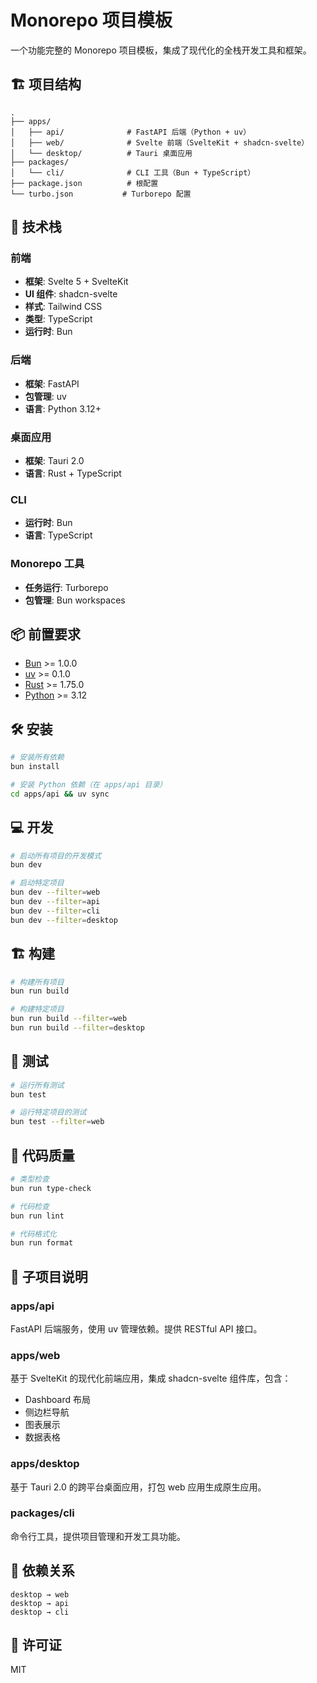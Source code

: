 # Monorepo 项目模板

一个功能完整的 Monorepo 项目模板，集成了现代化的全栈开发工具和框架。

## 🏗️ 项目结构

```
.
├── apps/
│   ├── api/              # FastAPI 后端（Python + uv）
│   ├── web/              # Svelte 前端（SvelteKit + shadcn-svelte）
│   └── desktop/          # Tauri 桌面应用
├── packages/
│   └── cli/              # CLI 工具（Bun + TypeScript）
├── package.json          # 根配置
└── turbo.json           # Turborepo 配置
```

## 🚀 技术栈

### 前端
- **框架**: Svelte 5 + SvelteKit
- **UI 组件**: shadcn-svelte
- **样式**: Tailwind CSS
- **类型**: TypeScript
- **运行时**: Bun

### 后端
- **框架**: FastAPI
- **包管理**: uv
- **语言**: Python 3.12+

### 桌面应用
- **框架**: Tauri 2.0
- **语言**: Rust + TypeScript

### CLI
- **运行时**: Bun
- **语言**: TypeScript

### Monorepo 工具
- **任务运行**: Turborepo
- **包管理**: Bun workspaces

## 📦 前置要求

- [Bun](https://bun.sh/) >= 1.0.0
- [uv](https://github.com/astral-sh/uv) >= 0.1.0
- [Rust](https://rustup.rs/) >= 1.75.0
- [Python](https://www.python.org/) >= 3.12

## 🛠️ 安装

```bash
# 安装所有依赖
bun install

# 安装 Python 依赖（在 apps/api 目录）
cd apps/api && uv sync
```

## 💻 开发

```bash
# 启动所有项目的开发模式
bun dev

# 启动特定项目
bun dev --filter=web
bun dev --filter=api
bun dev --filter=cli
bun dev --filter=desktop
```

## 🏗️ 构建

```bash
# 构建所有项目
bun run build

# 构建特定项目
bun run build --filter=web
bun run build --filter=desktop
```

## 🧪 测试

```bash
# 运行所有测试
bun test

# 运行特定项目的测试
bun test --filter=web
```

## 📝 代码质量

```bash
# 类型检查
bun run type-check

# 代码检查
bun run lint

# 代码格式化
bun run format
```

## 📁 子项目说明

### apps/api
FastAPI 后端服务，使用 uv 管理依赖。提供 RESTful API 接口。

### apps/web
基于 SvelteKit 的现代化前端应用，集成 shadcn-svelte 组件库，包含：
- Dashboard 布局
- 侧边栏导航
- 图表展示
- 数据表格

### apps/desktop
基于 Tauri 2.0 的跨平台桌面应用，打包 web 应用生成原生应用。

### packages/cli
命令行工具，提供项目管理和开发工具功能。

## 🔗 依赖关系

```
desktop → web
desktop → api
desktop → cli
```

## 📄 许可证

MIT
